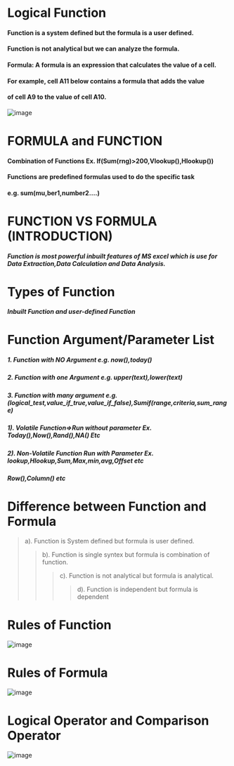 # Logical Function
#### Function is a system defined but the formula is a user defined.
#### Function is not analytical but we can analyze the formula.
#### Formula: A formula is an expression that calculates the value of a cell.
#### For example, cell A11 below contains a formula that adds the value 
#### of cell A9 to the value of cell A10.
![image](https://github.com/Peacock333/Excel/assets/142161753/c53848d2-f1ac-4fac-88c6-6bfd6979f951)
# FORMULA and FUNCTION						
#### Combination of Functions	Ex. If(Sum(rng)>200,Vlookup(),Hlookup())
#### Functions are predefined formulas used to do the specific task 				
#### e.g. sum(mu,ber1,number2….)				
# FUNCTION VS FORMULA (INTRODUCTION)						
##### Function is most powerful inbuilt features of MS excel which is use for Data Extraction,Data Calculation and Data Analysis.									
# Types of Function
##### Inbuilt Function and user-defined Function
# Function Argument/Parameter List
##### 1. Function with NO Argument e.g. now(),today()	
##### 2. Function with one Argument e.g. upper(text),lower(text)	
##### 3. Function with many argument e.g. (logical_test,value_if_true,value_if_false),Sumif(range,criteria,sum_range)

##### 1). Volatile Function=>Run without parameter Ex. Today(),Now(),Rand(),NA() Etc		
##### 2). Non-Volatile Function	Run with Parameter Ex. lookup,Hlookup,Sum,Max,min,avg,Offset etc 
##### Row(),Column() etc					
# Difference between Function and Formula
> a). Function is System defined but formula is user defined.			
>> b). Function is single syntex but formula is combination of function.			
>>> c). Function is not analytical but formula is analytical.					
>>>> d). Function is independent but formula is dependent
# Rules of Function
![image](https://github.com/Peacock333/Excel/assets/142161753/240ee770-4ca6-4f2b-849e-be2eff9a9a56)
# Rules of Formula 
![image](https://github.com/Peacock333/Excel/assets/142161753/7bd83a9b-c399-4703-ad3c-6329935c6abc)
# Logical Operator and Comparison Operator
![image](https://github.com/Peacock333/Excel/assets/142161753/a8e49c8c-9875-4150-85ad-2b32db032c06)







